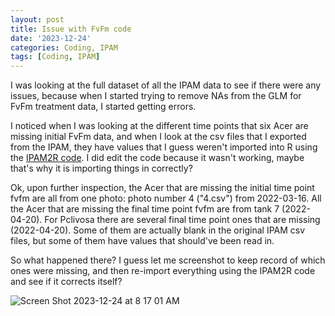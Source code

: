 ```yaml
---
layout: post
title: Issue with FvFm code
date: '2023-12-24'
categories: Coding, IPAM
tags: [Coding, IPAM]
---
```


I was looking at the full dataset of all the IPAM data to see if there were any issues, because when I started trying to remove NAs from the GLM for FvFm treatment data, I started getting errors. 

I noticed when I was looking at the different time points that six Acer are missing initial FvFm data, and when I look at the csv files that I exported from the IPAM, they have values that I guess weren't imported into R using the [IPAM2R code](https://github.com/ademerlis/ademerlis.github.io/blob/main/_posts/2023-01-21-fixingIPAM2Rcode.md). I did edit the code because it wasn't working, maybe that's why it is importing things in correctly? 

Ok, upon further inspection, the Acer that are missing the initial time point fvfm are all from one photo: photo number 4 ("4.csv") from 2022-03-16. All the Acer that are missing the final time point fvfm are from tank 7 (2022-04-20). For Pclivosa there are several final time point ones that are missing (2022-04-20). Some of them are actually blank in the original IPAM csv files, but some of them have values that should've been read in.

So what happened there? I guess let me screenshot to keep record of which ones were missing, and then re-import everything using the IPAM2R code and see if it corrects itself? 

![Screen Shot 2023-12-24 at 8 17 01 AM](https://github.com/ademerlis/ademerlis.github.io/assets/56000927/d4da8990-c05a-41dd-9b2c-c826ce4cf5df)

